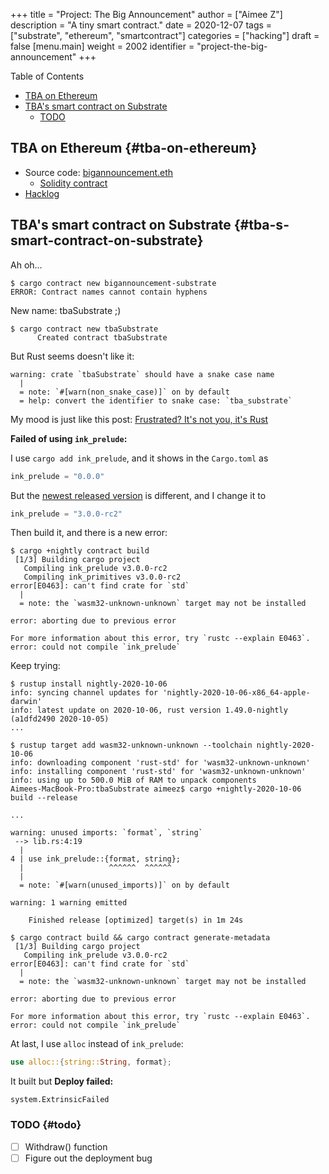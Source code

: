 +++
title = "Project: The Big Announcement"
author = ["Aimee Z"]
description = "A tiny smart contract."
date = 2020-12-07
tags = ["substrate", "ethereum", "smartcontract"]
categories = ["hacking"]
draft = false
[menu.main]
  weight = 2002
  identifier = "project-the-big-announcement"
+++

<div class="ox-hugo-toc toc">
<div></div>

<div class="heading">Table of Contents</div>

- [TBA on Ethereum](#tba-on-ethereum)
- [TBA's smart contract on Substrate](#tba-s-smart-contract-on-substrate)
    - [TODO](#todo)

</div>
<!--endtoc-->


## TBA on Ethereum {#tba-on-ethereum}

-   Source code: [bigannouncement.eth](https://github.com/Aimeedeer/bigannouncement)
    -   [Solidity contract](https://github.com/Aimeedeer/bigannouncement/blob/master/contracts/BigAnnouncement.sol)
-   [Hacklog](https://github.com/Aimeedeer/bigannouncement/blob/master/doc/hacklog.md)


## TBA's smart contract on Substrate {#tba-s-smart-contract-on-substrate}

Ah oh...

```shell
$ cargo contract new bigannouncement-substrate
ERROR: Contract names cannot contain hyphens
```

New name: tbaSubstrate ;)

```shell
$ cargo contract new tbaSubstrate
      Created contract tbaSubstrate
```

But Rust seems doesn't like it:

```shell
warning: crate `tbaSubstrate` should have a snake case name
  |
  = note: `#[warn(non_snake_case)]` on by default
  = help: convert the identifier to snake case: `tba_substrate`
```

My mood is just like this post: [Frustrated? It's not you, it's Rust](https://fasterthanli.me/articles/frustrated-its-not-you-its-rust)

**Failed of using `ink_prelude`:**

I use `cargo add ink_prelude`, and it shows in the `Cargo.toml` as

```rust
ink_prelude = "0.0.0"
```

But the [newest released version](https://github.com/paritytech/ink/commit/75d3b99c3b86398acaef74b84e441da79a88c53f) is different, and I change it to

```rust
ink_prelude = "3.0.0-rc2"
```

Then build it, and there is a new error:

```shell
$ cargo +nightly contract build
 [1/3] Building cargo project
   Compiling ink_prelude v3.0.0-rc2
   Compiling ink_primitives v3.0.0-rc2
error[E0463]: can't find crate for `std`
  |
  = note: the `wasm32-unknown-unknown` target may not be installed

error: aborting due to previous error

For more information about this error, try `rustc --explain E0463`.
error: could not compile `ink_prelude`
```

Keep trying:

```shell
$ rustup install nightly-2020-10-06
info: syncing channel updates for 'nightly-2020-10-06-x86_64-apple-darwin'
info: latest update on 2020-10-06, rust version 1.49.0-nightly (a1dfd2490 2020-10-05)
...

$ rustup target add wasm32-unknown-unknown --toolchain nightly-2020-10-06
info: downloading component 'rust-std' for 'wasm32-unknown-unknown'
info: installing component 'rust-std' for 'wasm32-unknown-unknown'
info: using up to 500.0 MiB of RAM to unpack components
Aimees-MacBook-Pro:tbaSubstrate aimeez$ cargo +nightly-2020-10-06 build --release

...

warning: unused imports: `format`, `string`
 --> lib.rs:4:19
  |
4 | use ink_prelude::{format, string};
  |                   ^^^^^^  ^^^^^^
  |
  = note: `#[warn(unused_imports)]` on by default

warning: 1 warning emitted

    Finished release [optimized] target(s) in 1m 24s

$ cargo contract build && cargo contract generate-metadata
 [1/3] Building cargo project
   Compiling ink_prelude v3.0.0-rc2
error[E0463]: can't find crate for `std`
  |
  = note: the `wasm32-unknown-unknown` target may not be installed

error: aborting due to previous error

For more information about this error, try `rustc --explain E0463`.
error: could not compile `ink_prelude`
```

At last, I use `alloc` instead of `ink_prelude`:

```rust
use alloc::{string::String, format};
```

It built but
**Deploy failed:**

```shell
system.ExtrinsicFailed
```


### TODO {#todo}

-   [ ] Withdraw() function
-   [ ] Figure out the deployment bug